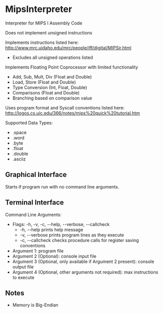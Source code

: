 # MipsInterpreter

Interpreter for MIPS I Assembly Code

Does not implement unsigned instructions

Implements instructions listed here:
<http://www.mrc.uidaho.edu/mrc/people/jff/digital/MIPSir.html>
- Excludes all unsigned operations listed

Implements Floating Point Coprocessor with limited functionality
- Add, Sub, Mult, Div (Float and Double)
- Load, Store (Float and Double)
- Type Conversion (Int, Float, Double)
- Comparisons (Float and Double)
- Branching based on comparison value

Uses program format and Syscall conventions listed here:
<http://logos.cs.uic.edu/366/notes/mips%20quick%20tutorial.htm>

Supported Data Types:
- .space
- .word
- .byte
- .float
- .double
- .asciiz

## Graphical Interface

Starts if program run with no command line arguments.

## Terminal Interface

Command Line Arguments:
- Flags: -h, -v, -c, --help, --verbose, --callcheck
	- -h, --help prints help message
	- -v, --verbose prints program lines as they execute
	- -c, --callcheck checks procedure calls for register saving conventions
- Argument 1: program file
- Argument 2 (Optional): console input file
- Argument 3 (Optional, only available if Argument 2 present): console output file
- Argument 4 (Optional, other arguments not required): max instructions to execute

## Notes
- Memory is Big-Endian

